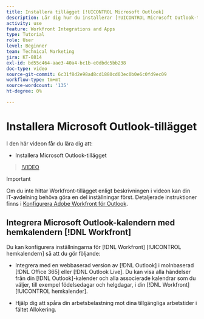 ```yaml
---
title: Installera tillägget [!UICONTROL Microsoft Outlook]
description: Lär dig hur du installerar [!UICONTROL Microsoft Outlook-tillägget]
activity: use
feature: Workfront Integrations and Apps
type: Tutorial
role: User
level: Beginner
team: Technical Marketing
jira: KT-8814
exl-id: bd55c464-aae3-40a4-bc1b-e0dbdc5bb238
doc-type: video
source-git-commit: 6c31f8d2e98ad8cd1880cd03ec0b0e6c0fd9ec09
workflow-type: tm+mt
source-wordcount: '135'
ht-degree: 0%

---
```


# Installera Microsoft Outlook-tillägget

I den här videon får du lära dig att:

* Installera Microsoft Outlook-tillägget

>[!VIDEO](https://video.tv.adobe.com/v/335115/?quality=12&learn=on)

>[!IMPORTANT]
>
>Om du inte hittar Workfront-tillägget enligt beskrivningen i videon kan din IT-avdelning behöva göra en del inställningar först. Detaljerade instruktioner finns i [Konfigurera Adobe Workfront för Outlook](https://experienceleague.adobe.com/docs/workfront/using/adobe-workfront-integrations/workfront-for-outlook/set-up-workfront-for-outlook.html).

## Integrera Microsoft Outlook-kalendern med hemkalendern [!DNL Workfront]

Du kan konfigurera inställningarna för [!DNL Workfront] [!UICONTROL hemkalendern] så att du gör följande:

* Integrera med en webbaserad version av [!DNL Outlook] i molnbaserad [!DNL Office 365] eller [!DNL Outlook Live]. Du kan visa alla händelser från din [!DNL Outlook]-kalender och alla associerade kalendrar som du väljer, till exempel födelsedagar och helgdagar, i din [!DNL Workfront] [!UICONTROL hemkalender].

* Hjälp dig att spåra din arbetsbelastning mot dina tillgängliga arbetstider i fältet Allokering.
